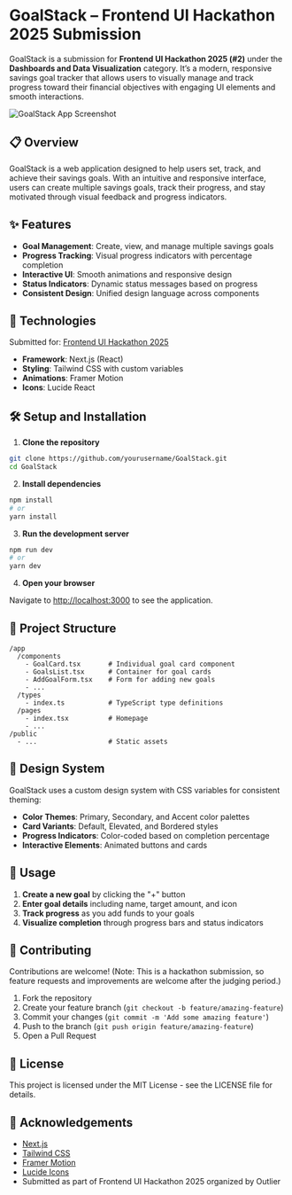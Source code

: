 # GoalStack – Frontend UI Hackathon 2025 Submission

GoalStack is a submission for **Frontend UI Hackathon 2025 (#2)** under the **Dashboards and Data Visualization** category. It’s a modern, responsive savings goal tracker that allows users to visually manage and track progress toward their financial objectives with engaging UI elements and smooth interactions.

![GoalStack App Screenshot](./public/screenshot.png)

## 📋 Overview

GoalStack is a web application designed to help users set, track, and achieve their savings goals. With an intuitive and responsive interface, users can create multiple savings goals, track their progress, and stay motivated through visual feedback and progress indicators.

## ✨ Features

- **Goal Management**: Create, view, and manage multiple savings goals
- **Progress Tracking**: Visual progress indicators with percentage completion
- **Interactive UI**: Smooth animations and responsive design
- **Status Indicators**: Dynamic status messages based on progress
- **Consistent Design**: Unified design language across components

## 🚀 Technologies

Submitted for: [Frontend UI Hackathon 2025](https://form.typeform.com/to/Hljx9wab)

- **Framework**: Next.js (React)
- **Styling**: Tailwind CSS with custom variables
- **Animations**: Framer Motion
- **Icons**: Lucide React

## 🛠️ Setup and Installation

1. **Clone the repository**

```bash
git clone https://github.com/yourusername/GoalStack.git
cd GoalStack
```

2. **Install dependencies**

```bash
npm install
# or
yarn install
```

3. **Run the development server**

```bash
npm run dev
# or
yarn dev
```

4. **Open your browser**

Navigate to [http://localhost:3000](http://localhost:3000) to see the application.

## 📂 Project Structure

```
/app
  /components
    - GoalCard.tsx       # Individual goal card component
    - GoalsList.tsx      # Container for goal cards
    - AddGoalForm.tsx    # Form for adding new goals
    - ...
  /types
    - index.ts           # TypeScript type definitions
  /pages
    - index.tsx          # Homepage
    - ...
/public
  - ...                  # Static assets
```

## 🎨 Design System

GoalStack uses a custom design system with CSS variables for consistent theming:

- **Color Themes**: Primary, Secondary, and Accent color palettes
- **Card Variants**: Default, Elevated, and Bordered styles
- **Progress Indicators**: Color-coded based on completion percentage
- **Interactive Elements**: Animated buttons and cards

## 🔧 Usage

1. **Create a new goal** by clicking the "+" button
2. **Enter goal details** including name, target amount, and icon
3. **Track progress** as you add funds to your goals
4. **Visualize completion** through progress bars and status indicators

## 🤝 Contributing

Contributions are welcome! (Note: This is a hackathon submission, so feature requests and improvements are welcome after the judging period.)

1. Fork the repository
2. Create your feature branch (`git checkout -b feature/amazing-feature`)
3. Commit your changes (`git commit -m 'Add some amazing feature'`)
4. Push to the branch (`git push origin feature/amazing-feature`)
5. Open a Pull Request

## 📄 License

This project is licensed under the MIT License - see the LICENSE file for details.

## 🙏 Acknowledgements

- [Next.js](https://nextjs.org/)
- [Tailwind CSS](https://tailwindcss.com/)
- [Framer Motion](https://www.framer.com/motion/)
- [Lucide Icons](https://lucide.dev/)
- Submitted as part of Frontend UI Hackathon 2025 organized by Outlier
